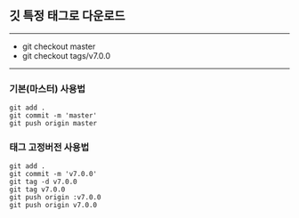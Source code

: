 ## 깃 특정 태그로 다운로드

---

- git checkout master
- git checkout tags/v7.0.0

---

### 기본(마스터) 사용법

```
git add .
git commit -m 'master'
git push origin master
```

### 태그 고정버전 사용법
```
git add .
git commit -m 'v7.0.0'
git tag -d v7.0.0
git tag v7.0.0
git push origin :v7.0.0
git push origin v7.0.0
```
